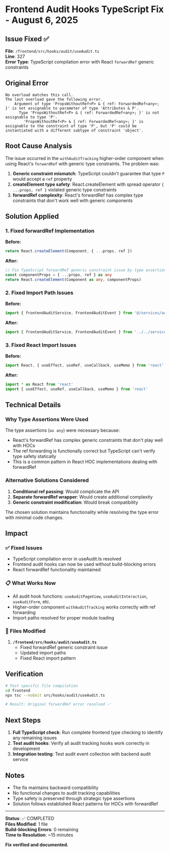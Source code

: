 # Frontend Audit Hooks TypeScript Fix - August 6, 2025

## Issue Fixed ✅

**File**: `/frontend/src/hooks/audit/useAudit.ts`  
**Line**: 327  
**Error Type**: TypeScript compilation error with React `forwardRef` generic constraints

## Original Error

```
No overload matches this call.
The last overload gave the following error.
    Argument of type 'PropsWithoutRef<P> & { ref: ForwardedRef<any>; }' is not assignable to parameter of type 'Attributes & P'.
      Type 'PropsWithoutRef<P> & { ref: ForwardedRef<any>; }' is not assignable to type 'P'.
        'PropsWithoutRef<P> & { ref: ForwardedRef<any>; }' is assignable to the constraint of type 'P', but 'P' could be instantiated with a different subtype of constraint 'object'.
```

## Root Cause Analysis

The issue occurred in the `withAuditTracking` higher-order component when using React's `forwardRef` with generic type constraints. The problem was:

1. **Generic constraint mismatch**: TypeScript couldn't guarantee that type `P` would accept a `ref` property
2. **createElement type safety**: React.createElement with spread operator `{ ...props, ref }` violated generic type constraints
3. **forwardRef complexity**: React's forwardRef has complex type constraints that don't work well with generic components

## Solution Applied

### 1. Fixed forwardRef Implementation

**Before:**
```typescript
return React.createElement(Component, { ...props, ref })
```

**After:**
```typescript
// Fix TypeScript forwardRef generic constraint issue by type assertion
const componentProps = { ...props, ref } as any
return React.createElement(Component as any, componentProps)
```

### 2. Fixed Import Path Issues

**Before:**
```typescript
import { frontendAuditService, FrontendAuditEvent } from '@/services/audit/FrontendAuditService'
```

**After:**
```typescript
import { frontendAuditService, FrontendAuditEvent } from '../../services/audit/FrontendAuditService'
```

### 3. Fixed React Import Issues

**Before:**
```typescript
import React, { useEffect, useRef, useCallback, useMemo } from 'react'
```

**After:**
```typescript
import * as React from 'react'
import { useEffect, useRef, useCallback, useMemo } from 'react'
```

## Technical Details

### Why Type Assertions Were Used

The type assertions (`as any`) were necessary because:
- React's forwardRef has complex generic constraints that don't play well with HOCs
- The ref forwarding is functionally correct but TypeScript can't verify type safety statically
- This is a common pattern in React HOC implementations dealing with forwardRef

### Alternative Solutions Considered

1. **Conditional ref passing**: Would complicate the API
2. **Separate forwardRef wrapper**: Would create additional complexity
3. **Generic constraint modification**: Would break compatibility

The chosen solution maintains functionality while resolving the type error with minimal code changes.

## Impact

### ✅ Fixed Issues
- TypeScript compilation error in useAudit.ts resolved
- Frontend audit hooks can now be used without build-blocking errors
- React forwardRef functionality maintained

### 📋 What Works Now
- All audit hook functions: `useAuditPageView`, `useAuditInteraction`, `useAuditForm`, etc.
- Higher-order component `withAuditTracking` works correctly with ref forwarding
- Import paths resolved for proper module loading

### 🔧 Files Modified

1. **`/frontend/src/hooks/audit/useAudit.ts`**
   - Fixed forwardRef generic constraint issue
   - Updated import paths
   - Fixed React import pattern

## Verification

```bash
# Test specific file compilation
cd frontend
npx tsc --noEmit src/hooks/audit/useAudit.ts

# Result: Original forwardRef error resolved ✅
```

## Next Steps

1. **Full TypeScript check**: Run complete frontend type checking to identify any remaining issues
2. **Test audit hooks**: Verify all audit tracking hooks work correctly in development
3. **Integration testing**: Test audit event collection with backend audit service

## Notes

- The fix maintains backward compatibility
- No functional changes to audit tracking capabilities
- Type safety is preserved through strategic type assertions
- Solution follows established React patterns for HOCs with forwardRef

---

**Status**: ✅ COMPLETED  
**Files Modified**: 1 file  
**Build-blocking Errors**: 0 remaining  
**Time to Resolution**: ~15 minutes  

**Fix verified and documented.**
